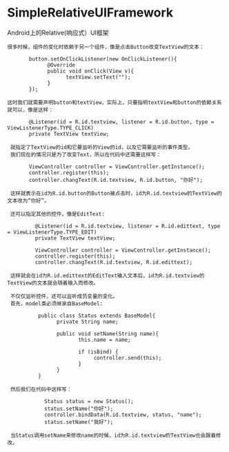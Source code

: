 # SimpleRelativeUIFramework
Android上的Relative(响应式）UI框架

    很多时候，组件的变化时依赖于另一个组件，像是点击Button改变TextView的文本：
    
           button.setOnClickListener(new OnClickListener(){
                 @Override
                 public void onClick(View v){
                       textView.setText("");
                 }
           });
    
    这时我们就需要声明button和textView，实际上，只要指明textView和button的依赖关系就可以，像是这样：
    
           @Listener(id = R.id.textview, listener = R.id.button, type = ViewListenerType.TYPE_CLICK)
           private TextView textView;
           
     就指定了TextView的id和它要监听的View的id，以及它需要监听的事件类型。
     我们现在的情况只是为了改变Text，所以在代码中还需要这样写：
           
           ViewController controller = ViewController.getInstance();
           controller.register(this);
           controller.changText(R.id.textview, R.id.button, "你好");
           
     这样就表示在id为R.id.button的Button被点击时，id为R.id.textview的TextView的文本改为“你好”。
     
     还可以指定其他的控件，像是EditText:
     
             @Listener(id = R.id.textview, listener = R.id.edittext, type = ViewListenerType.TYPE_EDIT)
             private TextView textView;
             
             ViewController controller = ViewController.getInstance();
             controller.register(this);
             controller.changText(R.id.textview, R.id.edittext);
      
     这样就会在id为R.id.edittext的EditText输入文本后，id为R.id.textview的TextView的文本就会随着输入而修改。
     
     不仅仅监听控件，还可以监听成员变量的变化。
     首先，model类必须继承自BaseModel:
     
              public class Status extends BaseModel{
                    private String name;
                    
                    public void setName(String name){
                           this.name = name;
                           
                           if (isBind) {
                                controller.send(this);
                           }
                    }
              }
              
     然后我们在代码中这样写：
              
                Status status = new Status();
                status.setName("你好");
                controller.bindData(R.id.textview, status, "name");
                status.setName("我好");
                
     当Status调用setName来修改name的时候，id为R.id.textview的TextView也会跟着修改。
                
            
    
